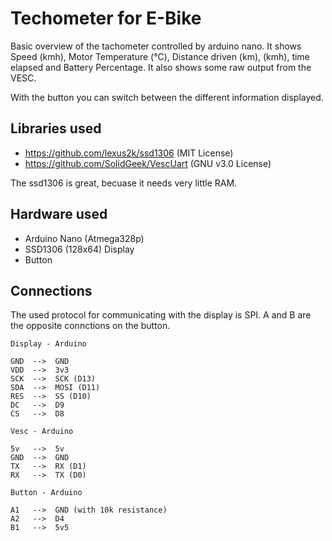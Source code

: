 # Techometer for E-Bike

Basic overview of the tachometer controlled by arduino nano. It shows Speed (kmh), Motor Temperature (°C), Distance driven (km), (kmh), time elapsed and Battery Percentage. It also shows some raw output from the VESC.

With the button you can switch between the different information displayed.

## Libraries used
- https://github.com/lexus2k/ssd1306 (MIT License)
- https://github.com/SolidGeek/VescUart (GNU v3.0 License)

The ssd1306 is great, becuase it needs very little RAM.

## Hardware used
- Arduino Nano (Atmega328p)
- SSD1306 (128x64) Display
- Button

## Connections

The used protocol for communicating with the display is SPI. A and B are the opposite connctions on the button.

	Display - Arduino

	GND  -->  GND
	VDD  -->  3v3
	SCK  -->  SCK (D13)
	SDA  -->  MOSI (D11)
	RES  -->  SS (D10)
	DC   -->  D9
	CS   -->  D8

	Vesc - Arduino

	5v   -->  5v
	GND  -->  GND
	TX   -->  RX (D1)
	RX   -->  TX (D0)

	Button - Arduino

	A1   -->  GND (with 10k resistance)
	A2   -->  D4
	B1   -->  5v5
